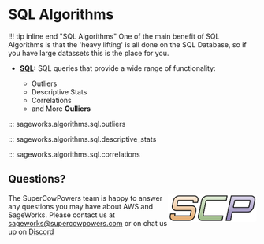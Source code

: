 # SQL Algorithms

!!! tip inline end "SQL Algorithms"
    One of the main benefit of SQL Algorithms is that the 'heavy lifting' is all done on the SQL Database, so if you have large datassets this is the place for you.

- **[SQL](overview.md):** SQL queries that provide a wide range of functionality:

    - Outliers
    - Descriptive Stats
    - Correlations
    - and More
**Oulliers**

::: sageworks.algorithms.sql.outliers

::: sageworks.algorithms.sql.descriptive_stats

::: sageworks.algorithms.sql.correlations

## Questions?
<img align="right" src="../../../images/scp.png" width="180">

The SuperCowPowers team is happy to answer any questions you may have about AWS and SageWorks. Please contact us at [sageworks@supercowpowers.com](mailto:sageworks@supercowpowers.com) or on chat us up on [Discord](https://discord.gg/WHAJuz8sw8) 


